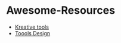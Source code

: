 # Awesome-Resources

- [Kreative tools](https://kreative.tools/)
- [Toools Design](https://www.toools.design/)
